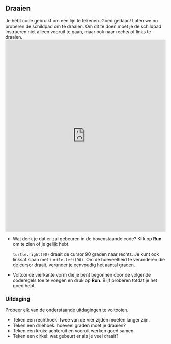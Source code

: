 ## Draaien

Je hebt code gebruikt om een lijn te tekenen. Goed gedaan! Laten we nu proberen de schildpad om te draaien. Om dit te doen moet je de schildpad instrueren niet alleen vooruit te gaan, maar ook naar rechts of links te draaien. <iframe src="https://trinket.io/embed/python/88c91b8dfb" width="100%" height="600" frameborder="0" marginwidth="0" marginheight="0" allowfullscreen></iframe> 

- Wat denk je dat er zal gebeuren in de bovenstaande code? Klik op **Run** om te zien of je gelijk hebt.
    
    `turtle.right(90)` draait de cursor 90 graden naar rechts. Je kunt ook linksaf slaan met `turtle.left(90)`. Om de hoeveelheid te veranderen die de cursor draait, verander je eenvoudig het aantal graden.

- Voltooi de vierkante vorm die je bent begonnen door de volgende coderegels toe te voegen en druk op **Run**. Blijf proberen totdat je het goed hebt.

### Uitdaging

Probeer elk van de onderstaande uitdagingen te voltooien.

- Teken een rechthoek: twee van de vier zijden moeten langer zijn.
- Teken een driehoek: hoeveel graden moet je draaien?
- Teken een kruis: achteruit en vooruit werken goed samen.
- Teken een cirkel: wat gebeurt er als je veel draait?
